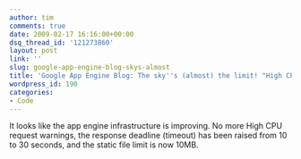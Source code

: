 ```yaml
---
author: tim
comments: true
date: 2009-02-17 16:16:00+00:00
dsq_thread_id: '121273860'
layout: post
link: ''
slug: google-app-engine-blog-skys-almost
title: 'Google App Engine Blog: The sky''s (almost) the limit! "High CPU" is no more.'
wordpress_id: 190
categories:
- Code
---
```


It looks like the app engine infrastructure is improving. No more High CPU
request warnings, the response deadline (timeout) has been raised from 10 to
30 seconds, and the static file limit is now 10MB.